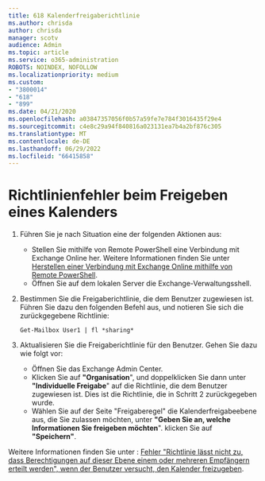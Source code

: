 ```yaml
---
title: 618 Kalenderfreigaberichtlinie
ms.author: chrisda
author: chrisda
manager: scotv
audience: Admin
ms.topic: article
ms.service: o365-administration
ROBOTS: NOINDEX, NOFOLLOW
ms.localizationpriority: medium
ms.custom:
- "3800014"
- "618"
- "899"
ms.date: 04/21/2020
ms.openlocfilehash: a03847357056f0b57a59fe7e784f3016435f29e4
ms.sourcegitcommit: c4e8c29a94f840816a023131ea7b4a2bf876c305
ms.translationtype: MT
ms.contentlocale: de-DE
ms.lasthandoff: 06/29/2022
ms.locfileid: "66415858"
---
```

# <a name="policy-error-when-sharing-a-calendar"></a>Richtlinienfehler beim Freigeben eines Kalenders

1. Führen Sie je nach Situation eine der folgenden Aktionen aus:
    - Stellen Sie mithilfe von Remote PowerShell eine Verbindung mit Exchange Online her. Weitere Informationen finden Sie unter [Herstellen einer Verbindung mit Exchange Online mithilfe von Remote PowerShell](https://technet.microsoft.com/library/jj984289%28v=exchg.160%29.aspx).
    - Öffnen Sie auf dem lokalen Server die Exchange-Verwaltungsshell.
2. Bestimmen Sie die Freigaberichtlinie, die dem Benutzer zugewiesen ist. Führen Sie dazu den folgenden Befehl aus, und notieren Sie sich die zurückgegebene Richtlinie:

    `
    Get-Mailbox User1 | fl *sharing*
    `

3. Aktualisieren Sie die Freigaberichtlinie für den Benutzer. Gehen Sie dazu wie folgt vor:
    - Öffnen Sie das Exchange Admin Center.
    - Klicken Sie auf **"Organisation**", und doppelklicken Sie dann unter **"Individuelle Freigabe**" auf die Richtlinie, die dem Benutzer zugewiesen ist. Dies ist die Richtlinie, die in Schritt 2 zurückgegeben wurde.
    - Wählen Sie auf der Seite "Freigaberegel" die Kalenderfreigabeebene aus, die Sie zulassen möchten, unter **"Geben Sie an, welche Informationen Sie freigeben möchten**". klicken Sie auf **"Speichern"**.

Weitere Informationen finden Sie unter : [Fehler "Richtlinie lässt nicht zu, dass Berechtigungen auf dieser Ebene einem oder mehreren Empfängern erteilt werden", wenn der Benutzer versucht, den Kalender freizugeben](https://docs.microsoft.com/exchange/troubleshoot/calendar-sharing/policy-permissions-issue).
